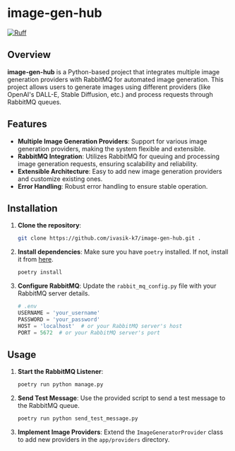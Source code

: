# image-gen-hub

[![Ruff](https://img.shields.io/endpoint?url=https://raw.githubusercontent.com/astral-sh/ruff/main/assets/badge/v1.json)](https://github.com/astral-sh/ruff)

## Overview

**image-gen-hub** is a Python-based project that integrates multiple image generation providers with RabbitMQ for automated image generation. This project allows users to generate images using different providers (like OpenAI's DALL-E, Stable Diffusion, etc.) and process requests through RabbitMQ queues.

## Features

- **Multiple Image Generation Providers**: Support for various image generation providers, making the system flexible and extensible.
- **RabbitMQ Integration**: Utilizes RabbitMQ for queuing and processing image generation requests, ensuring scalability and reliability.
- **Extensible Architecture**: Easy to add new image generation providers and customize existing ones.
- **Error Handling**: Robust error handling to ensure stable operation.

## Installation

1. **Clone the repository**:

   ```sh
   git clone https://github.com/ivasik-k7/image-gen-hub.git .
   ```

2. **Install dependencies**:
   Make sure you have `poetry` installed. If not, install it from [here](https://python-poetry.org/docs/#installation).

   ```sh
   poetry install
   ```

3. **Configure RabbitMQ**:
   Update the `rabbit_mq_config.py` file with your RabbitMQ server details.

   ```python
   # .env
   USERNAME = 'your_username'
   PASSWORD = 'your_password'
   HOST = 'localhost'  # or your RabbitMQ server's host
   PORT = 5672  # or your RabbitMQ server's port
   ```

## Usage

1. **Start the RabbitMQ Listener**:

   ```sh
   poetry run python manage.py
   ```

2. **Send Test Message**:
   Use the provided script to send a test message to the RabbitMQ queue.

   ```sh
   poetry run python send_test_message.py
   ```

3. **Implement Image Providers**:
   Extend the `ImageGeneratorProvider` class to add new providers in the `app/providers` directory.
